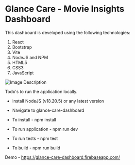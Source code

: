 # Glance Care - Movie Insights Dashboard

This dashboard is developed using the following technologies:

1. React
2. Bootstrap
3. Vite
4. NodeJS and NPM
5. HTML5
6. CSS3
7. JavaScript

![Image Description](https://github.com/samiullahfx/glance-care-dashboard/tree/main/src/assets/movie-insigths.dashboard.png)

Todo's to run the application locally.

 - Install NodeJS (v18.20.5) or any latest version

 - Navigate to glance-care-dashboard 

 - To install - npm install

- To run application - npm run dev

- To run tests - npm test

- To build - npm run build 

Demo - https://glance-care-dashboard.firebaseapp.com/